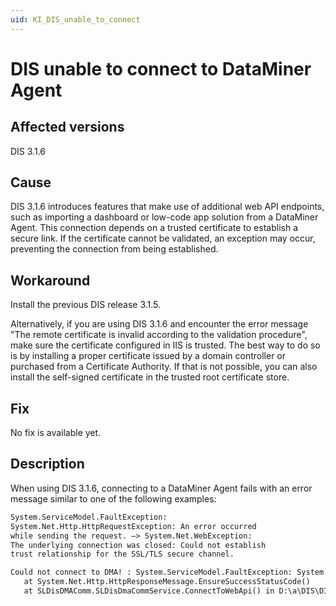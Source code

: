 ```yaml
---
uid: KI_DIS_unable_to_connect
---
```


# DIS unable to connect to DataMiner Agent

## Affected versions

DIS 3.1.6

## Cause

DIS 3.1.6 introduces features that make use of additional web API endpoints, such as importing a dashboard or low-code app solution from a DataMiner Agent. This connection depends on a trusted certificate to establish a secure link. If the certificate cannot be validated, an exception may occur, preventing the connection from being established.

## Workaround

Install the previous DIS release 3.1.5.

Alternatively, if you are using DIS 3.1.6 and encounter the error message "The remote certificate is invalid according to the validation procedure", make sure the certificate configured in IIS is trusted. The best way to do so is by installing a proper certificate issued by a domain controller or purchased from a Certificate Authority. If that is not possible, you can also install the self-signed certificate in the trusted root certificate store.

## Fix

No fix is available yet.

## Description

When using DIS 3.1.6, connecting to a DataMiner Agent fails with an error message similar to one of the following examples:

```txt
System.ServiceModel.FaultException: 
System.Net.Http.HttpRequestException: An error occurred 
while sending the request. —> System.Net.WebException: 
The underlying connection was closed: Could not establish 
trust relationship for the SSL/TLS secure channel.
```

```txt
Could not connect to DMA! : System.ServiceModel.FaultException: System.ServiceModel.FaultException: System.Net.Http.HttpRequestException: Response status code does not indicate success: 404 (Not Found).
   at System.Net.Http.HttpResponseMessage.EnsureSuccessStatusCode()
   at SLDisDMAComm.SLDisDmaCommService.ConnectToWebApi() in D:\a\DIS\DIS\ProtocolEditor\SLDisDMAComm\SLDisDmaCommService.cs:line
```
